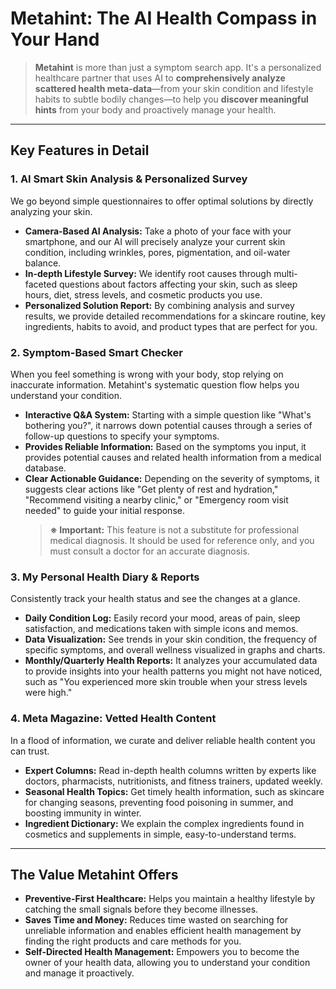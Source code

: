 # Metahint: The AI Health Compass in Your Hand

> **Metahint** is more than just a symptom search app. It's a personalized healthcare partner that uses AI to **comprehensively analyze scattered health meta-data**—from your skin condition and lifestyle habits to subtle bodily changes—to help you **discover meaningful hints** from your body and proactively manage your health.

---

## Key Features in Detail

### 1. AI Smart Skin Analysis & Personalized Survey
We go beyond simple questionnaires to offer optimal solutions by directly analyzing your skin.

* **Camera-Based AI Analysis:** Take a photo of your face with your smartphone, and our AI will precisely analyze your current skin condition, including wrinkles, pores, pigmentation, and oil-water balance.
* **In-depth Lifestyle Survey:** We identify root causes through multi-faceted questions about factors affecting your skin, such as sleep hours, diet, stress levels, and cosmetic products you use.
* **Personalized Solution Report:** By combining analysis and survey results, we provide detailed recommendations for a skincare routine, key ingredients, habits to avoid, and product types that are perfect for you.

### 2. Symptom-Based Smart Checker
When you feel something is wrong with your body, stop relying on inaccurate information. Metahint's systematic question flow helps you understand your condition.

* **Interactive Q&A System:** Starting with a simple question like "What's bothering you?", it narrows down potential causes through a series of follow-up questions to specify your symptoms.
* **Provides Reliable Information:** Based on the symptoms you input, it provides potential causes and related health information from a medical database.
* **Clear Actionable Guidance:** Depending on the severity of symptoms, it suggests clear actions like "Get plenty of rest and hydration," "Recommend visiting a nearby clinic," or "Emergency room visit needed" to guide your initial response.
    > **※ Important:** This feature is not a substitute for professional medical diagnosis. It should be used for reference only, and you must consult a doctor for an accurate diagnosis.

### 3. My Personal Health Diary & Reports
Consistently track your health status and see the changes at a glance.

* **Daily Condition Log:** Easily record your mood, areas of pain, sleep satisfaction, and medications taken with simple icons and memos.
* **Data Visualization:** See trends in your skin condition, the frequency of specific symptoms, and overall wellness visualized in graphs and charts.
* **Monthly/Quarterly Health Reports:** It analyzes your accumulated data to provide insights into your health patterns you might not have noticed, such as "You experienced more skin trouble when your stress levels were high."

### 4. Meta Magazine: Vetted Health Content
In a flood of information, we curate and deliver reliable health content you can trust.

* **Expert Columns:** Read in-depth health columns written by experts like doctors, pharmacists, nutritionists, and fitness trainers, updated weekly.
* **Seasonal Health Topics:** Get timely health information, such as skincare for changing seasons, preventing food poisoning in summer, and boosting immunity in winter.
* **Ingredient Dictionary:** We explain the complex ingredients found in cosmetics and supplements in simple, easy-to-understand terms.

---

## The Value Metahint Offers

* **Preventive-First Healthcare:** Helps you maintain a healthy lifestyle by catching the small signals before they become illnesses.
* **Saves Time and Money:** Reduces time wasted on searching for unreliable information and enables efficient health management by finding the right products and care methods for you.
* **Self-Directed Health Management:** Empowers you to become the owner of your health data, allowing you to understand your condition and manage it proactively.
  
